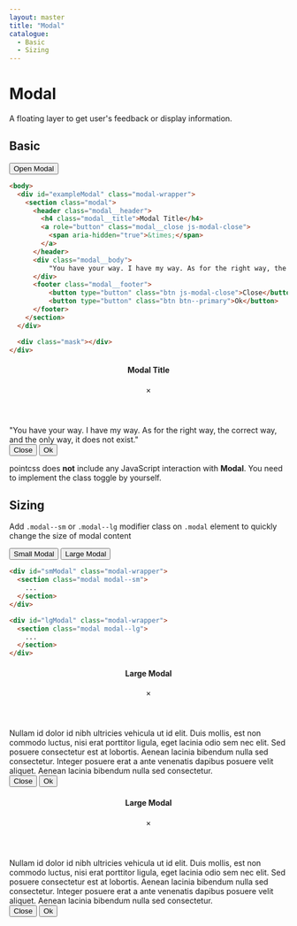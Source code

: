 ```yaml
---
layout: master
title: "Modal"
catalogue:
  - Basic
  - Sizing
---
```


# Modal

A floating layer to get user's feedback or display information.

## Basic

<section class="snippet">
  <div class="snippet__preview">
    <button class="btn js-modal-trigger" data-target="exampleModal">Open Modal</button>
  </div>
  <div class="snippet__source">

```html
<body>
  <div id="exampleModal" class="modal-wrapper">
    <section class="modal">
      <header class="modal__header">
        <h4 class="modal__title">Modal Title</h4>
        <a role="button" class="modal__close js-modal-close">
          <span aria-hidden="true">&times;</span>
        </a>
      </header>
      <div class="modal__body">
          "You have your way. I have my way. As for the right way, the correct way, and the only way, it does not exist."
      </div>
      <footer class="modal__footer">
          <button type="button" class="btn js-modal-close">Close</button>
          <button type="button" class="btn btn--primary">Ok</button>
      </footer>
    </section>
  </div>

  <div class="mask"></div>
</div>
```

  </div>
</section>

<div id="exampleModal" class="modal-wrapper hidden">
  <section class="modal">
    <header class="modal__header">
      <h4 class="modal__title">Modal Title</h4>
      <a role="button" class="modal__close js-modal-close">
        <span aria-hidden="true">&times;</span>
      </a>
    </header>
    <div class="modal__body">
        "You have your way. I have my way. As for the right way, the correct way, and the only way, it does not exist."
    </div>
    <footer class="modal__footer">
        <button type="button" class="btn js-modal-close">Close</button>
        <button type="button" class="btn btn--primary">Ok</button>
    </footer>
  </section>
</div>

<div class="note note--warning my-5">
  <p>
    pointcss does <strong>not</strong> include any JavaScript interaction with <strong>Modal</strong>. You need to implement the class toggle by yourself.
  </p>
</div>

## Sizing

Add `.modal--sm` or `.modal--lg` modifier class on `.modal` element to quickly change the size of modal content

<section class="snippet">
  <div class="snippet__preview">
    <button class="btn js-modal-trigger" data-target="smModal">Small Modal</button>
    <button class="btn js-modal-trigger" data-target="lgModal">Large Modal</button>
  </div>
  <div class="snippet__source">


```html
<div id="smModal" class="modal-wrapper">
  <section class="modal modal--sm">
    ...
  </section>
</div>

<div id="lgModal" class="modal-wrapper">
  <section class="modal modal--lg">
    ...
  </section>
</div>
```

  </div>
</section>

<div id="smModal" class="modal-wrapper hidden">
  <section class="modal modal--sm">
    <header class="modal__header">
      <h4 class="modal__title">Large Modal</h4>
      <a role="button" class="modal__close js-modal-close">
        <span aria-hidden="true">&times;</span>
      </a>
    </header>
    <div class="modal__body">
      Nullam id dolor id nibh ultricies vehicula ut id elit. Duis mollis, est
      non commodo luctus, nisi erat porttitor ligula, eget lacinia odio sem
      nec elit. Sed posuere consectetur est at lobortis. Aenean lacinia
      bibendum nulla sed consectetur. Integer posuere erat a ante venenatis
      dapibus posuere velit aliquet. Aenean lacinia bibendum nulla sed
      consectetur.
    </div>
    <footer class="modal__footer">
        <button type="button" class="btn js-modal-close">Close</button>
        <button type="button" class="btn btn--primary">Ok</button>
    </footer>
  </section>
</div>

<div id="lgModal" class="modal-wrapper hidden">
  <section class="modal modal--lg">
    <header class="modal__header">
      <h4 class="modal__title">Large Modal</h4>
      <a role="button" class="modal__close js-modal-close">
        <span aria-hidden="true">&times;</span>
      </a>
    </header>
    <div class="modal__body">
      Nullam id dolor id nibh ultricies vehicula ut id elit. Duis mollis, est
      non commodo luctus, nisi erat porttitor ligula, eget lacinia odio sem
      nec elit. Sed posuere consectetur est at lobortis. Aenean lacinia
      bibendum nulla sed consectetur. Integer posuere erat a ante venenatis
      dapibus posuere velit aliquet. Aenean lacinia bibendum nulla sed
      consectetur.
    </div>
    <footer class="modal__footer">
        <button type="button" class="btn js-modal-close">Close</button>
        <button type="button" class="btn btn--primary">Ok</button>
    </footer>
  </section>
</div>
